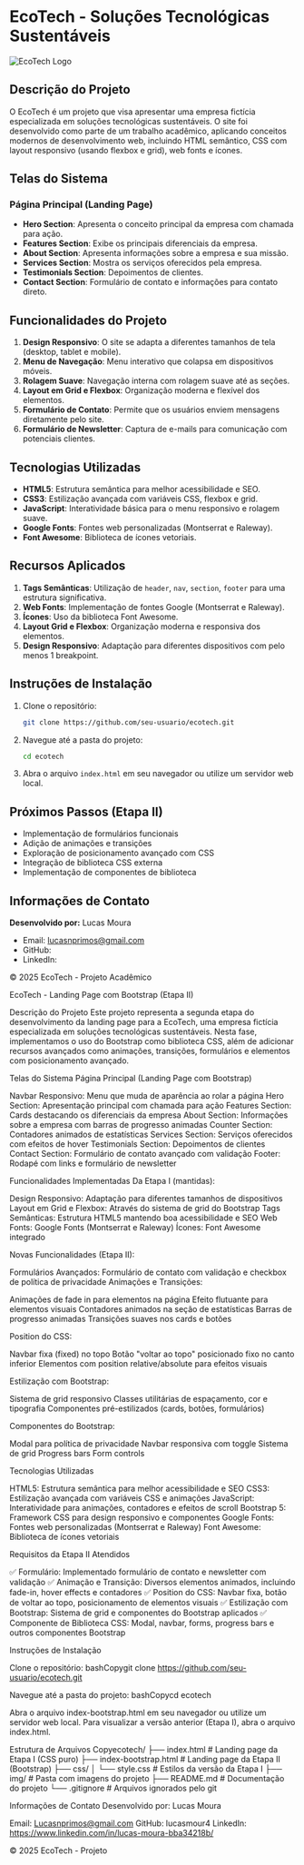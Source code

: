 # EcoTech - Soluções Tecnológicas Sustentáveis

![EcoTech Logo](https://via.placeholder.com/200x50)

## Descrição do Projeto

O EcoTech é um projeto que visa apresentar uma empresa fictícia especializada em soluções tecnológicas sustentáveis. O site foi desenvolvido como parte de um trabalho acadêmico, aplicando conceitos modernos de desenvolvimento web, incluindo HTML semântico, CSS com layout responsivo (usando flexbox e grid), web fonts e ícones.

## Telas do Sistema

### Página Principal (Landing Page)
- **Hero Section**: Apresenta o conceito principal da empresa com chamada para ação.
- **Features Section**: Exibe os principais diferenciais da empresa.
- **About Section**: Apresenta informações sobre a empresa e sua missão.
- **Services Section**: Mostra os serviços oferecidos pela empresa.
- **Testimonials Section**: Depoimentos de clientes.
- **Contact Section**: Formulário de contato e informações para contato direto.

## Funcionalidades do Projeto

1. **Design Responsivo**: O site se adapta a diferentes tamanhos de tela (desktop, tablet e mobile).
2. **Menu de Navegação**: Menu interativo que colapsa em dispositivos móveis.
3. **Rolagem Suave**: Navegação interna com rolagem suave até as seções.
4. **Layout em Grid e Flexbox**: Organização moderna e flexível dos elementos.
5. **Formulário de Contato**: Permite que os usuários enviem mensagens diretamente pelo site.
6. **Formulário de Newsletter**: Captura de e-mails para comunicação com potenciais clientes.

## Tecnologias Utilizadas

- **HTML5**: Estrutura semântica para melhor acessibilidade e SEO.
- **CSS3**: Estilização avançada com variáveis CSS, flexbox e grid.
- **JavaScript**: Interatividade básica para o menu responsivo e rolagem suave.
- **Google Fonts**: Fontes web personalizadas (Montserrat e Raleway).
- **Font Awesome**: Biblioteca de ícones vetoriais.

## Recursos Aplicados

1. **Tags Semânticas**: Utilização de `header`, `nav`, `section`, `footer` para uma estrutura significativa.
2. **Web Fonts**: Implementação de fontes Google (Montserrat e Raleway).
3. **Ícones**: Uso da biblioteca Font Awesome.
4. **Layout Grid e Flexbox**: Organização moderna e responsiva dos elementos.
5. **Design Responsivo**: Adaptação para diferentes dispositivos com pelo menos 1 breakpoint.

## Instruções de Instalação

1. Clone o repositório:
   ```bash
   git clone https://github.com/seu-usuario/ecotech.git
   ```

2. Navegue até a pasta do projeto:
   ```bash
   cd ecotech
   ```

3. Abra o arquivo `index.html` em seu navegador ou utilize um servidor web local.

## Próximos Passos (Etapa II)

- Implementação de formulários funcionais
- Adição de animações e transições
- Exploração de posicionamento avançado com CSS
- Integração de biblioteca CSS externa
- Implementação de componentes de biblioteca

## Informações de Contato

**Desenvolvido por:** Lucas Moura
- Email: lucasnprimos@gmail.com
- GitHub:
- LinkedIn:


&copy; 2025 EcoTech - Projeto Acadêmico



EcoTech - Landing Page com Bootstrap (Etapa II)

Descrição do Projeto
Este projeto representa a segunda etapa do desenvolvimento da landing page para a EcoTech, uma empresa fictícia especializada em soluções tecnológicas sustentáveis. Nesta fase, implementamos o uso do Bootstrap como biblioteca CSS, além de adicionar recursos avançados como animações, transições, formulários e elementos com posicionamento avançado.

Telas do Sistema
Página Principal (Landing Page com Bootstrap)

Navbar Responsivo: Menu que muda de aparência ao rolar a página
Hero Section: Apresentação principal com chamada para ação
Features Section: Cards destacando os diferenciais da empresa
About Section: Informações sobre a empresa com barras de progresso animadas
Counter Section: Contadores animados de estatísticas
Services Section: Serviços oferecidos com efeitos de hover
Testimonials Section: Depoimentos de clientes
Contact Section: Formulário de contato avançado com validação
Footer: Rodapé com links e formulário de newsletter

Funcionalidades Implementadas
Da Etapa I (mantidas):

Design Responsivo: Adaptação para diferentes tamanhos de dispositivos
Layout em Grid e Flexbox: Através do sistema de grid do Bootstrap
Tags Semânticas: Estrutura HTML5 mantendo boa acessibilidade e SEO
Web Fonts: Google Fonts (Montserrat e Raleway)
Ícones: Font Awesome integrado

Novas Funcionalidades (Etapa II):

Formulários Avançados: Formulário de contato com validação e checkbox de política de privacidade
Animações e Transições:

Animações de fade in para elementos na página
Efeito flutuante para elementos visuais
Contadores animados na seção de estatísticas
Barras de progresso animadas
Transições suaves nos cards e botões


Position do CSS:

Navbar fixa (fixed) no topo
Botão "voltar ao topo" posicionado fixo no canto inferior
Elementos com position relative/absolute para efeitos visuais


Estilização com Bootstrap:

Sistema de grid responsivo
Classes utilitárias de espaçamento, cor e tipografia
Componentes pré-estilizados (cards, botões, formulários)


Componentes do Bootstrap:

Modal para política de privacidade
Navbar responsiva com toggle
Sistema de grid
Progress bars
Form controls



Tecnologias Utilizadas

HTML5: Estrutura semântica para melhor acessibilidade e SEO
CSS3: Estilização avançada com variáveis CSS e animações
JavaScript: Interatividade para animações, contadores e efeitos de scroll
Bootstrap 5: Framework CSS para design responsivo e componentes
Google Fonts: Fontes web personalizadas (Montserrat e Raleway)
Font Awesome: Biblioteca de ícones vetoriais

Requisitos da Etapa II Atendidos

✅ Formulário: Implementado formulário de contato e newsletter com validação
✅ Animação e Transição: Diversos elementos animados, incluindo fade-in, hover effects e contadores
✅ Position do CSS: Navbar fixa, botão de voltar ao topo, posicionamento de elementos visuais
✅ Estilização com Bootstrap: Sistema de grid e componentes do Bootstrap aplicados
✅ Componente de Biblioteca CSS: Modal, navbar, forms, progress bars e outros componentes Bootstrap

Instruções de Instalação

Clone o repositório:
bashCopygit clone https://github.com/seu-usuario/ecotech.git

Navegue até a pasta do projeto:
bashCopycd ecotech

Abra o arquivo index-bootstrap.html em seu navegador ou utilize um servidor web local.
Para visualizar a versão anterior (Etapa I), abra o arquivo index.html.

Estrutura de Arquivos
Copyecotech/
├── index.html              # Landing page da Etapa I (CSS puro)
├── index-bootstrap.html    # Landing page da Etapa II (Bootstrap)
├── css/
│   └── style.css           # Estilos da versão da Etapa I
├── img/                    # Pasta com imagens do projeto
├── README.md               # Documentação do projeto
└── .gitignore              # Arquivos ignorados pelo git

Informações de Contato
Desenvolvido por: Lucas Moura

Email: Lucasnprimos@gmail.com
GitHub: lucasmour4
LinkedIn: https://www.linkedin.com/in/lucas-moura-bba34218b/


© 2025 EcoTech - Projeto